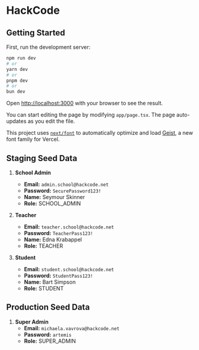 # HackCode

## Getting Started

First, run the development server:

```bash
npm run dev
# or
yarn dev
# or
pnpm dev
# or
bun dev
```

Open [http://localhost:3000](http://localhost:3000) with your browser to see the result.

You can start editing the page by modifying `app/page.tsx`. The page auto-updates as you edit the file.

This project uses [`next/font`](https://nextjs.org/docs/app/building-your-application/optimizing/fonts) to automatically optimize and load [Geist](https://vercel.com/font), a new font family for Vercel.

## Staging Seed Data

1. **School Admin**  
   - **Email:** `admin.school@hackcode.net` 
   - **Password:** `SecurePassword123!`
   - **Name:** Seymour Skinner
   - **Role:** SCHOOL_ADMIN

2. **Teacher**  
   - **Email:** `teacher.school@hackcode.net`
   - **Password:** `TeacherPass123!`
   - **Name:** Edna Krabappel
   - **Role:** TEACHER  

3. **Student**  
   - **Email:** `student.school@hackcode.net`
   - **Password:** `StudentPass123!`
   - **Name:** Bart Simpson
   - **Role:** STUDENT


## Production Seed Data

1. **Super Admin**  
   - **Email:** `michaela.vavrova@hackcode.net` 
   - **Password:** `artemis`
   - **Role:** SUPER_ADMIN

